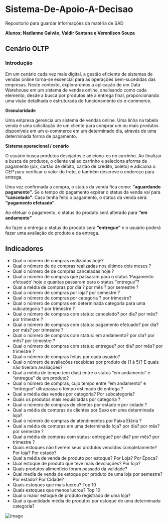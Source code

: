 # Sistema-De-Apoio-A-Decisao
Repositorio para guardar informações da matéria de SAD

**Alunos: Nadianne Galvão, Valdir Santana e Verenilson Souza**


## Cenário OLTP 

### Introdução

Em um cenário cada vez mais digital, a gestão eficiente de sistemas de vendas online torna-se essencial para as operações bem-sucedidas das empresas. Neste contexto, exploraremos a aplicação de um Data Warehouse em um sistema de vendas online, analisando como cada elemento, desde a busca por produtos até a entrega final, proporcionando uma visão detalhada e estruturada do funcionamento do e-commerce.

**Granularidade**

Uma empresa gerencia um sistema de vendas online. Uma linha na tabela venda é uma solicitação de um cliente para comprar um ou mais produtos disponíveis em um e-commerce em um determinado dia, através de uma determinada forma de pagamento. 

**Sistema operacional / cenário**

O usuário busca produtos desejados e adiciona-os no carrinho. Ao finalizar a busca de produtos, o cliente vai ao carrinho e seleciona aforma de pagamento (pix, cartão de débito, cartão de crédito, boleto) e adiciona o CEP para verificar o valor do frete, e também descreve o endereço para entrega.

Uma vez confirmada a compra, o status da venda fica como: **“aguardando pagamento”**. Se o tempo do pagamento expirar o status da venda vai para **“cancelado”**. Caso tenha feito o pagamento, o status da venda será: **“pagamento efetuado”**.

Ao efetuar o pagamento, o status do produto será alterado para **“em andamento”**

Ao fazer a entrega o status do produto sera **“entregue”** e o usuário poderá fazer uma avaliação do produto e da entrega.

## Indicadores

- Qual o número de compras realizadas hoje?
- Qual o número de de compras realizadas nos últimos dois meses ?
- Qual o número de de compras canceladas hoje ?
- Qual o número de compras que passaram para o status ‘Pagamento efetuado’ hoje e quantas passaram para o status “entregue”?
- Qual a média de compras por dia ? por mês ? por semestre ?
- Qual o número de compras por loja? por semestre ?
- Qual o número de compras por categoria ? por trimestre?
- Qual o número de compras em determinada categoria para uma subcategoria ? por trimestre ?
- Qual o número de compras com status: cancelado? por dia? por mês? por trimestre ?
- Qual o número de compras com status: pagamento efetuado? por dia? por mês? por trimestre ?
- Qual o número de compras com status: em andamento? por dia? por mês? por trimestre ?
- Qual o número de compras com status: entregue? por dia? por mês? por trimestre ?
- Qual o número de compras feitas por cada usuário?
- Qual o número de avaliações recebidas por produto de (1 à 5)? E quais não tiveram avaliações?
- Qual a média de tempo (em dias) entre o status “em andamento” e “entregue” de um produto?
- Qual o número de compras, cujo tempo entre “em andamento” e “entregue” ultrapassa o tempo estimado de entrega ?
- Qual a média das vendas por categoria? Por subcategoria?
- Quais os produtos mais requisitadas por categoria ?
- Qual o número de compras de clientes por estado e por cidade ?
- Qual a média de compras de clientes por Sexo em uma determinada loja?
- Qual o número de compras de atendimentos por Faixa Etária ?
- Qual a média de compras em uma determinada loja? por dia? por mês? por semestre ?
- Qual a média de compras com status: entregue? por dia? por mês? por trimestre ?
- Quais estoques não tiverem seus produtos vendidos completamente? Por loja? Por estado?
- Qual a média de venda de produto por estoque? Por Loja? Por Época?
- Qual estoque de produto que teve mais devoluções? Por loja?
- Quais produtos alimentício foram passado da validade?
- Qual media de venda de estoque por produto de uma loja por semestre? Por estado? Por Cidade?
- Quais estoques que mais lucrou? Top 10
- Quais estoques que menos lucrou? Top 10
- Qual o maior estoque de produto registrado de uma loja?
- Qual a quantidade média de produtos por estoque de uma determinada categoria? 









![image](https://github.com/Fashion-Q/Sistema-De-Apoio-A-Decisao/assets/54487179/1d887151-8d4d-4cd7-a13a-55b32774b2d8)
